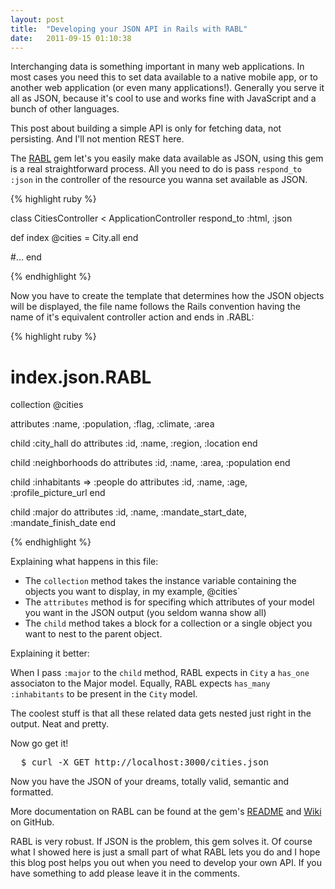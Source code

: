 ```yaml
---
layout: post
title:  "Developing your JSON API in Rails with RABL"
date:   2011-09-15 01:10:38
---
```


<span class="drops">I</span>nterchanging data is something important in many web applications. In most cases you need this to set data available to a native mobile app, or to another web application (or even many applications!). Generally you serve it all as JSON, because it's cool to use and works fine with JavaScript and a bunch of other languages.

This post about building a simple API is only for fetching data, not persisting. And I'll not mention REST here.

The [RABL] gem let's you easily make data available as JSON, using this gem is a real straightforward process. All you need to do is pass `respond_to :json` in the controller of the resource you wanna set available as JSON.

{% highlight ruby %}

class CitiesController < ApplicationController
  respond_to :html, :json

  def index
    @cities = City.all
  end

  #...
end

{% endhighlight %}

Now you have to create the template that determines how the JSON objects will be displayed, the file name follows the Rails convention having the name of it's equivalent controller action and ends in .RABL:

{% highlight ruby %}
# index.json.RABL
collection @cities

attributes :name, :population, :flag, :climate, :area

child :city_hall do
  attributes :id, :name, :region, :location
end

child :neighborhoods do
  attributes :id, :name, :area, :population
end

child :inhabitants => :people do
  attributes :id, :name, :age, :profile_picture_url
end

child :major do
  attributes :id, :name, :mandate_start_date, :mandate_finish_date
end

{% endhighlight %}

Explaining what happens in this file:

* The `collection` method takes the instance variable containing the objects you want to display, in my example, @cities`
* The `attributes` method is for specifing which attributes of your model you want in the JSON output (you seldom wanna show all)
* The `child` method takes a block for a collection or a single object you want to nest to the parent object.

Explaining it better:

When I pass `:major` to the `child` method, RABL expects in `City` a `has_one` associaton to the Major model. Equally, RABL expects `has_many :inhabitants` to be present in the `City` model.

The coolest stuff is that all these related data gets nested just right in the output. Neat and pretty.

Now go get it!

<pre class="terminal">
  $ curl -X GET http://localhost:3000/cities.json
</pre>

Now you have the JSON of your dreams, totally valid, semantic and formatted.

More documentation on RABL can be found at the gem's [README] and [Wiki] on GitHub.

RABL is very robust. If JSON is the problem, this gem solves it. Of course what I showed here is just a small part of what RABL lets you do and I hope this blog post helps you out when you need to develop your own API. If you have something to add please leave it in the comments.

[RABL]: https://github.com/nesquena/rabl
[README]: https://github.com/nesquena/rabl/blob/master/README.md
[Wiki]: https://github.com/nesquena/rabl/wiki
